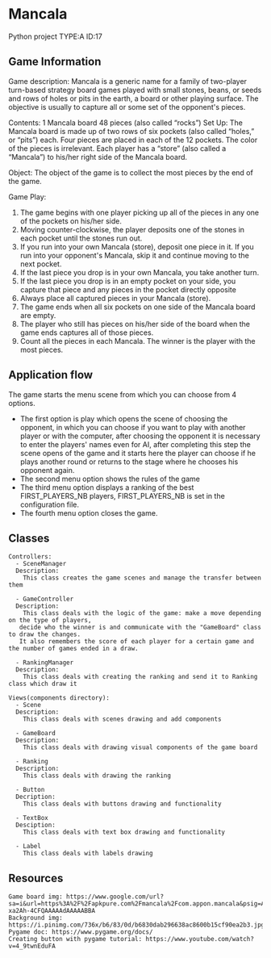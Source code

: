 # Mancala
Python project TYPE:A ID:17

## Game Information
Game description:
  Mancala is a generic name for a family of two-player turn-based strategy board games played with small stones, beans, or seeds and rows of holes or pits in the earth, a board or other playing surface. The objective is usually to capture all or some set of the opponent's pieces.

Contents:
 1 Mancala board
 48 pieces (also called “rocks”)
Set Up:
 The Mancala board is made up of two rows of six pockets (also called “holes,” or “pits”) each.
 Four pieces are placed in each of the 12 pockets. The color of the pieces is irrelevant.
 Each player has a “store” (also called a “Mancala”) to his/her right side of the Mancala board.

Object:
 The object of the game is to collect the most pieces by the end of the game.

Game Play:
1. The game begins with one player picking up all of the pieces in any one of the pockets on his/her side.
2. Moving counter-clockwise, the player deposits one of the stones in each pocket until the stones run out.
3. If you run into your own Mancala (store), deposit one piece in it. If you run into your opponent's Mancala, skip it and
 continue moving to the next pocket.
4. If the last piece you drop is in your own Mancala, you take another turn.
5. If the last piece you drop is in an empty pocket on your side, you capture that piece and any pieces in the pocket directly
opposite
6. Always place all captured pieces in your Mancala (store).
7. The game ends when all six pockets on one side of the Mancala board are empty.
8. The player who still has pieces on his/her side of the board when the game ends captures all of those pieces.
9. Count all the pieces in each Mancala. The winner is the player with the most pieces.

## Application flow
  The game starts the menu scene from which you can choose from 4 options.

  - The first option is play which opens the scene of choosing the opponent, in which you can choose if you want to play with another player or with the computer, after choosing the opponent it is necessary to enter the players' names even for AI, after completing this step the scene opens of the game and it starts here the player can choose if he plays another round or returns to the stage where he chooses his opponent again.
  - The second menu option shows the rules of the game
  - The third menu option displays a ranking of the best FIRST_PLAYERS_NB players, FIRST_PLAYERS_NB is set in the configuration file.
  - The fourth menu option closes the game.
  
## Classes
    Controllers:
      - SceneManager
      Description:
        This class creates the game scenes and manage the transfer between them
        
      - GameController
      Description:
        This class deals with the logic of the game: make a move depending on the type of players,
       decide who the winner is and communicate with the "GameBoard" class to draw the changes.
       It also remembers the score of each player for a certain game and the number of games ended in a draw. 
      
      - RankingManager
      Description:
        This class deals with creating the ranking and send it to Ranking class which draw it
      
    Views(components directory):
      - Scene
      Description:
        This class deals with scenes drawing and add components  
        
      - GameBoard
      Description:
        This class deals with drawing visual components of the game board
      
      - Ranking
      Description:
        This class deals with drawing the ranking
      
      - Button
      Decription:
        This class deals with buttons drawing and functionality
        
      - TextBox
      Desciption:
        This class deals with text box drawing and functionality
        
      - Label
        This class deals with labels drawing

## Resources 
    Game board img: https://www.google.com/url?sa=i&url=https%3A%2F%2Fapkpure.com%2Fmancala%2Fcom.appon.mancala&psig=AOvVaw0WjUYicMHuUsle36iR8cwT&ust=1610012022360000&source=images&cd=vfe&ved=0CAIQjRxqFwoTCNi-xa2Ah-4CFQAAAAAdAAAAABBA
    Background img: https://i.pinimg.com/736x/b6/83/0d/b6830dab296638ac8600b15cf90ea2b3.jpg
    Pygame doc: https://www.pygame.org/docs/
    Creating button with pygame tutorial: https://www.youtube.com/watch?v=4_9twnEduFA 
